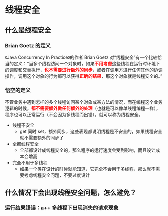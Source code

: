 # 线程安全

## 什么是线程安全

### Brian Goetz 的定义

《Java Concurrency In Practice》的作者 Brian Goetz 对“线程安全”有一个比较恰当的定义：“当多个线程访问一个对象时，如果<font color=red>**不用考虑**</font>这些线程在运行时环境下的调度和交替执行，<font color=red>**也不需要进行额外的同步**</font>，或者在调用方进行任何其他的协调操作，调用这个对象的行为都可以获得<font color=red>**正确的结果**</font>，那这个对象就是线程安全的。”

### 悟空的定义

不管业务中遇到怎样的多个线程访问某个对象或某方法的情况，而在编程这个业务逻辑的时候，<font color=red>**都不需要额外做任何额外的处理**</font>（也就是可以像单线程编程一样），程序也可以正常运行（不会因为多线程而出错），就可以称为线程安全。

* 线程不安全
  * get 同时 set，额外同步，这些表现都说明线程是不安全的，如果线程安全就不需要额外的同步了
* 全都线程安全
  * 全部都设计成线程安全的，那么程序的运行速度会受到影响，而且设计成本会增高
* 完全不用于多线程
  * 如果一个类在设计的时候就能知道，它完全不会用于多线程，那么就不需要考虑线程安全问题，不要过度设计

## 什么情况下会出现线程安全问题，怎么避免？

### 运行结果错误：a++ 多线程下出现消失的请求现象